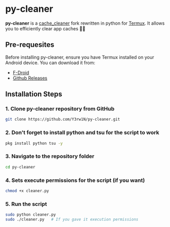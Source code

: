 # py-cleaner
**py-cleaner** is a [cache_cleaner](https://github.com/takeru-kageyuki/cache_cleaner) fork rewritten in python for [Termux](https://github.com/termux/termux-app). It allows you to efficiently clear app caches 🧹✨

## Pre-requesites
Before installing py-cleaner, ensure you have Termux installed on your Android device. You can download it from:

- [F-Droid](https://f-droid.org/packages/com.termux/)
- [Github Releases](https://github.com/termux/termux-app)

## Installation Steps
### 1. Clone py-cleaner repository from GitHub
``` bash
git clone https://github.com/Y3rw1N/py-cleaner.git
```
### 2. Don't forget to install python and tsu for the script to work
``` bash
pkg install python tsu -y
```
### 3. Navigate to the repository folder
``` bash
cd py-cleaner
```
### 4. Sets execute permissions for the script (if you want)
``` bash
chmod +x cleaner.py
```
### 5. Run the script
``` bash
sudo python cleaner.py
sudo ./cleaner.py   # If you gave it execution permissions
```
